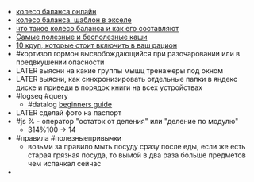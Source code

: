 - [колесо баланса онлайн](https://coaching-way.com/koleso-zhiznennogo-balansa-onlajn/)
- [колесо баланса. шаблон в экселе](https://trafaret-decor.ru/koleso-balansa-shablony-dlya-zapolneniya-na-8-i-12-sfer-zhizni)
- [что такое колесо баланса и как его составляют](https://trends.rbc.ru/trends/social/6528f8e49a79474febe8bcc0)
- [Самые полезные и бесполезные каши](https://www.healthwaters.ru/blog/samye-poleznye-i-bespoleznye-kashi/)
- [10 круп, которые стоит включить в ваш рацион](https://галерея-гурмэ.рф/blog/10-krup-kotorye-stoit-vklyuchit-v-vash-ratsion/)
- #кортизол гормон высвобождающийся при разочаровании или в предвкушении опасности
- LATER выясни на какие группы мышц тренажеры под окном
- LATER выясни, как синхронизировать отдельные папки в яндекс диске и приведи в порядок книги на всех устройствах
- #logseq #query
	- #datalog [beginners guide](https://blogit.michelin.io/an-introduction-to-datalog/)
- LATER сделай фото на паспорт
- #js % - оператор "остаток от деления" или "деление по модулю"
	- 314%100 -> 14
- #правила #полезныепривычки
	- возьми за правило мыть посуду сразу после еды, если же есть старая грязная посуда, то вымой в два раза больше предметов чем испачкал сейчас
-